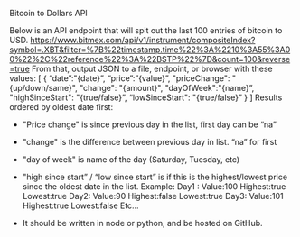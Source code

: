 Bitcoin to Dollars API

Below is an API endpoint that will spit out the last 100 entries of bitcoin to USD.
https://www.bitmex.com/api/v1/instrument/compositeIndex?symbol=.XBT&filter=%7B%22timestamp.time%22%3A%2210%3A55%3A00%22%2C%22reference%22%3A%22BSTP%22%7D&count=100&reverse=true
From that, output JSON to a file, endpoint, or browser  with these values:
[
    {
        “date”:"{date}”,
        “price”:”{value}”,
        "priceChange": "{up/down/same}",
        "change": "{amount}",
        "dayOfWeek":"{name}”,
        "highSinceStart": "{true/false}”,
        “lowSinceStart": "{true/false}”
    }
]
Results ordered by oldest date first:
 
- "Price change" is since previous day in the list, first day can be “na”
- "change" is the difference between previous day in list. “na” for first
- "day of week" is name of the day (Saturday, Tuesday, etc)
- "high since start” / “low since start” is if this is the highest/lowest price since the oldest date in the list.
Example:
Day1 :
  Value:100
  Highest:true
  Lowest:true
Day2:
  Value:90
  Highest:false
  Lowest:true
Day3:
  Value:101
  Highest:true
  Lowest:false
Etc…
 
- It should be written in node or python, and be hosted on GitHub.
 